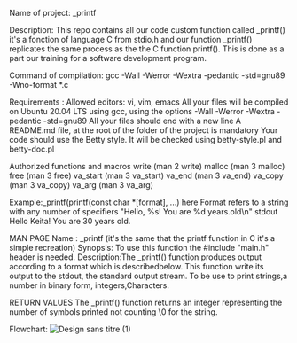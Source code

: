 
Name of project: _printf

Description: This repo contains all our code custom function called _printf() it's a fonction of language C from stdio.h and our function _printf() replicates the same process as the the C function printf(). This is done as a part our training for a software development program.

Command of compilation: gcc -Wall -Werror -Wextra -pedantic -std=gnu89 -Wno-format *.c

Requirements : Allowed editors: vi, vim, emacs All your files will be compiled on Ubuntu 20.04 LTS using gcc, using the options -Wall -Werror -Wextra -pedantic -std=gnu89 All your files should end with a new line A README.md file, at the root of the folder of the project is mandatory Your code should use the Betty style. It will be checked using betty-style.pl and betty-doc.pl

Authorized functions and macros write (man 2 write) malloc (man 3 malloc) free (man 3 free) va_start (man 3 va_start) va_end (man 3 va_end) va_copy (man 3 va_copy) va_arg (man 3 va_arg)

Example:_printf(printf(const char *[format], ...) here Format refers to a string with any number of specifiers "Hello, %s! You are %d years.old\n" stdout Hello Keita! You are 30 years old.

MAN PAGE Name : _printf (it's the same that the printf function in C it's a simple recreation) Synopsis: To use this function the #include "main.h" header is needed. Description:The _printf() function produces output according to a format which is describedbelow. This function write its output to the stdout, the standard output stream. To be use to print strings,a number in binary form, integers,Characters.

RETURN VALUES The _printf() function returns an integer representing the number of symbols printed not counting \0 for the string.

Flowchart:
![Design sans titre (1)](https://github.com/user-attachments/assets/b8dbfe3f-c404-4f07-a5f9-37c345bbe175)

